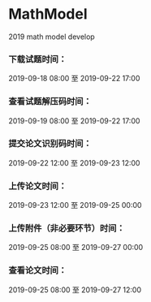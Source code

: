 # MathModel
2019 math model develop

### 下载试题时间：
2019-09-18 08:00  至  2019-09-22 17:00

### 查看试题解压码时间：
2019-09-19 08:00  至  2019-09-22 17:00

### 提交论文识别码时间：
2019-09-22 12:00  至  2019-09-23 12:00

### 上传论文时间：
2019-09-23 12:00  至  2019-09-25 00:00

### 上传附件（非必要环节）时间：
2019-09-25 08:00  至  2019-09-27 00:00

### 查看论文时间：
2019-09-25 08:00  至  2019-09-27 12:00
